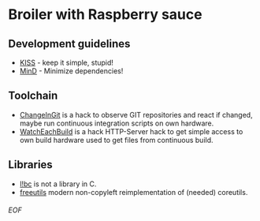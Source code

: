 # Broiler with Raspberry sauce

## Development guidelines

* [KISS](https://simple.wikipedia.org/wiki/KISS_(principle)) - keep it simple, stupid!
* [MinD](https://swords-lang.org) - Minimize dependencies!

## Toolchain

* [ChangeInGit](https://github.com/bastie/ChangeInGIT) is a hack to observe GIT repositories and react if changed, maybe run continuous integration scripts on own hardware.
* [WatchEachBuild](https://github.com/bastie/WatchEachBuild) is a hack HTTP-Server hack to get simple access to own build hardware used to get files from continuous build.

## Libraries

* [l!bc](https://github.com/bastie/notc) is not a library in C.
* [freeutils](https://github.com/bastie/freeutils) modern non-copyleft reimplementation of (needed) coreutils.

###### EOF
